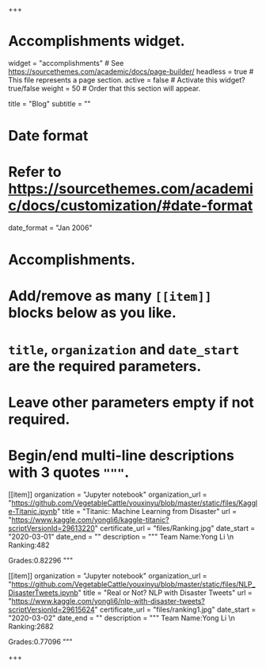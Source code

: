 +++
# Accomplishments widget.
widget = "accomplishments"  # See https://sourcethemes.com/academic/docs/page-builder/
headless = true  # This file represents a page section.
active = false  # Activate this widget? true/false
weight = 50  # Order that this section will appear.

title = "Blog"
subtitle = ""

# Date format
#   Refer to https://sourcethemes.com/academic/docs/customization/#date-format
date_format = "Jan 2006"

# Accomplishments.
#   Add/remove as many `[[item]]` blocks below as you like.
#   `title`, `organization` and `date_start` are the required parameters.
#   Leave other parameters empty if not required.
#   Begin/end multi-line descriptions with 3 quotes `"""`.
[[item]]
  organization = "Jupyter notebook"
  organization_url = "https://github.com/VegetableCattle/youxinyu/blob/master/static/files/Kaggle-Titanic.ipynb"
  title = "Titanic: Machine Learning from Disaster"
  url = "https://www.kaggle.com/yongli6/kaggle-titanic?scriptVersionId=29613220"
  certificate_url = "files/Ranking.jpg"
  date_start = "2020-03-01"
  date_end = ""
  description = """
  Team Name:Yong Li \n
  Ranking:482  
  
  Grades:0.82296
  """

[[item]]
  organization = "Jupyter notebook"
  organization_url = "https://github.com/VegetableCattle/youxinyu/blob/master/static/files/NLP_DisasterTweets.ipynb"
  title = "Real or Not? NLP with Disaster Tweets"
  url = "https://www.kaggle.com/yongli6/nlp-with-disaster-tweets?scriptVersionId=29615624"
  certificate_url = "files/ranking1.jpg"
  date_start = "2020-03-02"
  date_end = ""
  description = """
  Team Name:Yong Li \n
  Ranking:2682  
  
  Grades:0.77096
  """

+++
